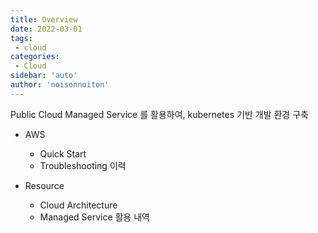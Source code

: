 ```yaml
---
title: Overview
date: 2022-03-01
tags:
 - cloud
categories: 
 - Cloud
sidebar: 'auto'
author: 'noisonnoiton'
---
```


Public Cloud Managed Service 를 활용하여, kubernetes 기반 개발 환경 구축

- AWS
  - Quick Start
  - Troubleshooting 이력

- Resource
  - Cloud Architecture
  - Managed Service 활용 내역

<Comment />
